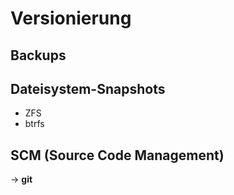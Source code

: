 # Versionierung


## Backups

## Dateisystem-Snapshots

* ZFS
* btrfs

## SCM (**Source Code Management**)

-> **git**

